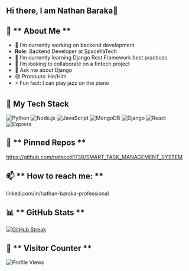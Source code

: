 ## Hi there, I am Nathan Baraka👋

## 📖 ** About Me **
- 🔭 I’m currently working on backend development
- **Role:** Backend Developer at SpaceYaTech
- 🌱 I’m currently learning Django Rest Framework best practices
- 👯 I’m looking to collaborate on a fintech project
- 💬 Ask me about Django
- 😄 Pronouns: He/Him
- ⚡ Fun fact: I can play jazz on the piano

## 🔧 **My Tech Stack**
![Python](https://img.shields.io/badge/Python-3776AB?style=for-the-badge&logo=python&logoColor=white)
![Node.js](https://img.shields.io/badge/Node.js-339933?style=for-the-badge&logo=nodedotjs&logoColor=white)
![JavaScript](https://img.shields.io/badge/JavaScript-F7DF1E?style=for-the-badge&logo=javascript&logoColor=black)
![MongoDB](https://img.shields.io/badge/MongoDB-47A248?style=for-the-badge&logo=mongodb&logoColor=white)
![Django](https://img.shields.io/badge/Django-092E20?style=for-the-badge&logo=django&logoColor=white)
![React](https://img.shields.io/badge/React-61DAFB?style=for-the-badge&logo=react&logoColor=black)
![Express](https://img.shields.io/badge/Express-000000?style=for-the-badge&logo=express&logoColor=white)
 
 ## 🚀 ** Pinned Repos **
 https://github.com/natscott1738/SMART_TASK_MANAGEMENT_SYSTEM

## 📫 ** How to reach me: ** 
linked.com/in/nathan-baraka-professional

## 📊 ** GitHub Stats **
[![GitHub Streak](https://streak-stats.demolab.com/?user=natscott1738)](https://git.io/streak-stats)

## 👀 ** Visitor Counter **
![Profile Views](https://komarev.com/ghpvc/?username=natscott1738&color=blue)

